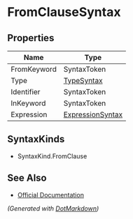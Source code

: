 # FromClauseSyntax

## Properties

| Name        | Type                                    |
| ----------- | --------------------------------------- |
| FromKeyword | SyntaxToken                             |
| Type        | [TypeSyntax](TypeSyntax.md)             |
| Identifier  | SyntaxToken                             |
| InKeyword   | SyntaxToken                             |
| Expression  | [ExpressionSyntax](ExpressionSyntax.md) |

## SyntaxKinds

* SyntaxKind\.FromClause

## See Also

* [Official Documentation](https://docs.microsoft.com/en-us/dotnet/api/microsoft.codeanalysis.csharp.syntax.fromclausesyntax)


*\(Generated with [DotMarkdown](http://github.com/JosefPihrt/DotMarkdown)\)*